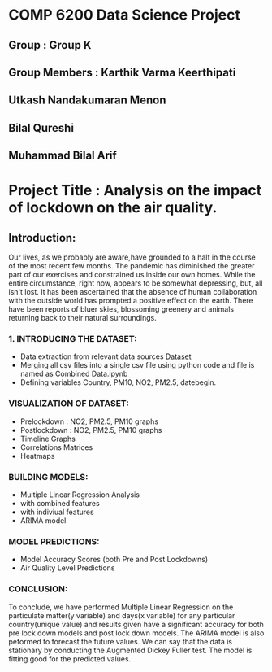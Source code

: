 # COMP 6200 Data Science Project

## Group : Group K 
## Group Members : Karthik Varma Keerthipati
##                                Utkash  Nandakumaran Menon     
##                                Bilal Qureshi
##                                Muhammad Bilal Arif
# Project Title : Analysis on the impact of lockdown on the air quality.

## Introduction:

Our lives, as we probably are aware,have grounded to a halt in the course of the most recent few months. The pandemic has diminished the greater part of our exercises and constrained us inside our own homes. While the entire circumstance, right now, appears to be somewhat depressing, but, all isn't lost. It has been ascertained that the absence of human collaboration with the outside world has prompted a positive effect on the earth. There have been reports of bluer skies, blossoming greenery and animals returning back to their natural surroundings.

### 1. INTRODUCING THE DATASET:

- Data extraction from relevant data sources [Dataset](https://discomap.eea.europa.eu/Index//)
- Merging all csv files into a single csv file using python code and file is named as Combined Data.ipynb
- Defining variables Country, PM10, NO2, PM2.5, datebegin.

### VISUALIZATION OF DATASET:

- Prelockdown : NO2, PM2.5, PM10 graphs
- Postlockdown : NO2, PM2.5, PM10 graphs
- Timeline Graphs
- Correlations Matrices
- Heatmaps

### BUILDING MODELS:

- Multiple Linear Regression Analysis
- with combined features
- with indiviual features
- ARIMA model

### MODEL PREDICTIONS:

- Model Accuracy Scores (both Pre and Post Lockdowns)
- Air Quality Level Predictions

### CONCLUSION:

To conclude, we have performed Multiple Linear Regression on the particulate matter(y variable) and days(x variable) for any particular country(unique value) and results given have a significant accuracy for both pre lock down models and post lock down models. The ARIMA model is also peformed to forecast the future values. We can say that the data is stationary by conducting the Augmented Dickey Fuller test. The model is fitting good for the predicted values. 
